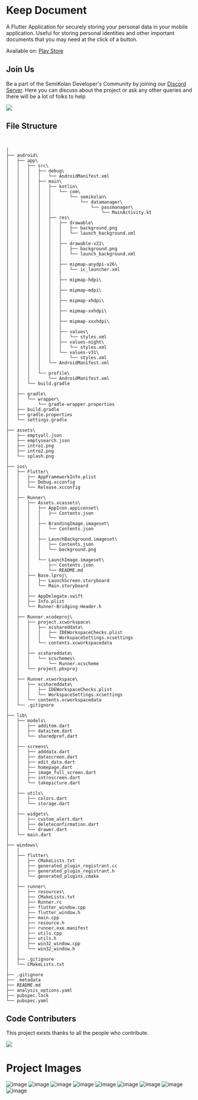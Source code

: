 # Keep Document

A Flutter Application for securely storing your personal data in your mobile application. Useful for storing personal identities and other important documents that you may need at the click of a button.

Available on: [Play Store](https://play.google.com/store/apps/details?id=com.semikolan.datamanager.passmanager)


## Join Us

Be a part of the SemiKolan Developer's Community by joining our [Discord Server](https://discord.semikolan.co). Here you can discuss about the project or ask any other queries and there will be a lot of folks to help

[![](https://img.shields.io/discord/849036512045039637?color=5865F2&logo=Discord&style=flat-square)](https://discord.semikolan.co)

## File Structure

```


│
├── android\
│   ├── app\
│   │   ├── src\
│   │   │   ├── debug\
│   │   │   │   └── AndroidManifest.xml
│   │   │   ├── main\
│   │   │   │   ├── kotlin\
│   │   │   │   │   └── com\
│   │   │   │   │       └── semikolan\
│   │   │   │   │           └── datamanager\
│   │   │   │   │               └── passmanager\
│   │   │   │   │                   └── MainActivity.kt
│   │   │   │   ├── res\
│   │   │   │   │   ├── drawable\
│   │   │   │   │   │   ├── background.png
│   │   │   │   │   │   └── launch_background.xml
│   │   │   │   │   │
│   │   │   │   │   ├── drawable-v21\
│   │   │   │   │   │   ├── background.png
│   │   │   │   │   │   └── launch_background.xml
│   │   │   │   │   │
│   │   │   │   │   ├── mipmap-anydpi-v26\
│   │   │   │   │   │   └── ic_launcher.xml
│   │   │   │   │   │
│   │   │   │   │   ├── mipmap-hdpi\
│   │   │   │   │   │
│   │   │   │   │   ├── mipmap-mdpi\
│   │   │   │   │   │
│   │   │   │   │   ├── mipmap-xhdpi\
│   │   │   │   │   │
│   │   │   │   │   ├── mipmap-xxhdpi\
│   │   │   │   │   │
│   │   │   │   │   ├── mipmap-xxxhdpi\
│   │   │   │   │   │
│   │   │   │   │   ├── values\
│   │   │   │   │   │   └── styles.xml
│   │   │   │   │   ├── values-night\
│   │   │   │   │   │   └── styles.xml
│   │   │   │   │   └── values-v31\
│   │   │   │   │       └── styles.xml
│   │   │   │   └── AndroidManifest.xml
│   │   │   │
│   │   │   └── profile\
│   │   │       └── AndroidManifest.xml
│   │   └── build.gradle
│   │
│   ├── gradle\
│   │   └── wrapper\
│   │       └── gradle-wrapper.properties
│   ├── build.gradle
│   ├── gradle.properties
│   └── settings.gradle
│
├── assets\
│   ├── emptyall.json
│   ├── emptysearch.json
│   ├── intro1.png
│   ├── intro2.png
│   └── splash.png
│
├── ios\
│   ├── Flutter\
│   │   ├── AppFrameworkInfo.plist
│   │   ├── Debug.xcconfig
│   │   └── Release.xcconfig
│   │
│   ├── Runner\
│   │   ├── Assets.xcassets\
│   │   │   ├── AppIcon.appiconset\
│   │   │   │   ├── Contents.json
│   │   │   │
│   │   │   ├── BrandingImage.imageset\
│   │   │   │   └── Contents.json
│   │   │   │
│   │   │   ├── LaunchBackground.imageset\
│   │   │   │   ├── Contents.json
│   │   │   │   └── background.png
│   │   │   │
│   │   │   └── LaunchImage.imageset\
│   │   │       ├── Contents.json
│   │   │       └── README.md
│   │   ├── Base.lproj\
│   │   │   ├── LaunchScreen.storyboard
│   │   │   └── Main.storyboard
│   │   │
│   │   ├── AppDelegate.swift
│   │   ├── Info.plist
│   │   └── Runner-Bridging-Header.h
│   │
│   ├── Runner.xcodeproj\
│   │   ├── project.xcworkspace\
│   │   │   ├── xcshareddata\
│   │   │   │   ├── IDEWorkspaceChecks.plist
│   │   │   │   └── WorkspaceSettings.xcsettings
│   │   │   └── contents.xcworkspacedata
│   │   │
│   │   ├── xcshareddata\
│   │   │   └── xcschemes\
│   │   │       └── Runner.xcscheme
│   │   └── project.pbxproj
│   │
│   ├── Runner.xcworkspace\
│   │   ├── xcshareddata\
│   │   │   ├── IDEWorkspaceChecks.plist
│   │   │   └── WorkspaceSettings.xcsettings
│   │   └── contents.xcworkspacedata
│   └── .gitignore
│
├── lib\
│   ├── models\
│   │   ├── additem.dart
│   │   ├── dataitem.dart
│   │   └── sharedpref.dart
│   │
│   ├── screens\
│   │   ├── adddata.dart
│   │   ├── datascreen.dart
│   │   ├── edit_data.dart
│   │   ├── homepage.dart
│   │   ├── image_full_screen.dart
│   │   ├── introscreen.dart
│   │   └── takepicture.dart
│   │
│   ├── utils\
│   │   ├── colors.dart
│   │   └── storage.dart
│   │
│   ├── widgets\
│   │   ├── custom_alert.dart
│   │   ├── deleteconfirmation.dart
│   │   └── drawer.dart
│   └── main.dart
│
├── windows\
│   │
│   ├── flutter\
│   │   ├── CMakeLists.txt
│   │   ├── generated_plugin_registrant.cc
│   │   ├── generated_plugin_registrant.h
│   │   └── generated_plugins.cmake
│   │
│   ├── runner\
│   │   ├── resources\
│   │   ├── CMakeLists.txt
│   │   ├── Runner.rc
│   │   ├── flutter_window.cpp
│   │   ├── flutter_window.h
│   │   ├── main.cpp
│   │   ├── resource.h
│   │   ├── runner.exe.manifest
│   │   ├── utils.cpp
│   │   ├── utils.h
│   │   ├── win32_window.cpp
│   │   └── win32_window.h
│   │
│   ├── .gitignore
│   └── CMakeLists.txt
│
├── .gitignore
├── .metadata
├── README.md
├── analysis_options.yaml
├── pubspec.lock
└── pubspec.yaml
```


## Code Contributers

This project exists thanks to all the people who contribute.

<a href="https://github.com/semikolan-co/keep-document/graphs/contributors">
  <img src="https://contrib.rocks/image?repo=semikolan-co/keep-document" />
</a>

# Project Images
![image](https://user-images.githubusercontent.com/76143659/195167923-f3428767-ed9c-4e2e-bc61-7eb1868d7818.png)
![image](https://user-images.githubusercontent.com/76143659/195167947-e1aede55-9865-487e-9784-a201475b55df.png)
![image](https://user-images.githubusercontent.com/76143659/195167969-cfcc0230-1935-4bae-8010-f822b7419e7b.png)
![image](https://user-images.githubusercontent.com/76143659/195167982-0cda4bf1-a7ff-4c05-a0fe-c85cf0c84e82.png)
![image](https://user-images.githubusercontent.com/76143659/195167999-ded2c84f-c3de-4e55-9def-4d3b45051a12.png)
![image](https://user-images.githubusercontent.com/76143659/195168017-7aca0396-4b98-4abe-b790-dde28e788ace.png)
![image](https://user-images.githubusercontent.com/76143659/195168029-5443c166-e8ec-47bd-b37f-1bc61713654c.png)
![image](https://user-images.githubusercontent.com/76143659/195168036-6d71bb24-1c19-47d6-8163-4ee50472ba1b.png)
![image](https://user-images.githubusercontent.com/76143659/195168040-84acacb6-b00e-4caf-b3d5-6b74aea3d15d.png)
